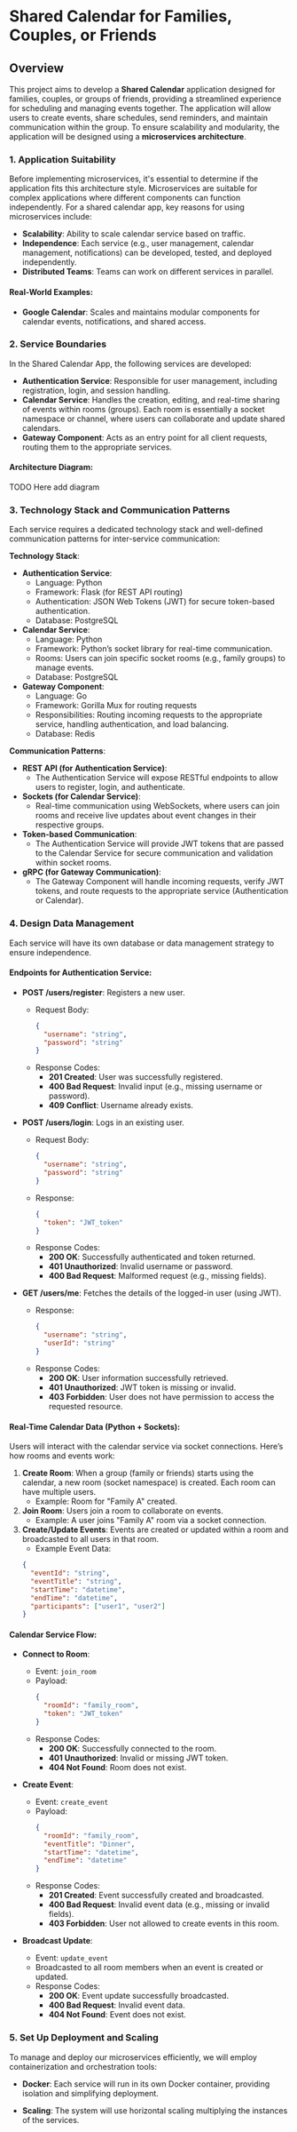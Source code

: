 # Shared Calendar for Families, Couples, or Friends

## Overview

This project aims to develop a **Shared Calendar** application designed for families, couples, or groups of friends, providing a streamlined experience for scheduling and managing events together. The application will allow users to create events, share schedules, send reminders, and maintain communication within the group. To ensure scalability and modularity, the application will be designed using a **microservices architecture**.

### 1. Application Suitability

Before implementing microservices, it's essential to determine if the application fits this architecture style. Microservices are suitable for complex applications where different components can function independently. For a shared calendar app, key reasons for using microservices include:

- **Scalability**: Ability to scale calendar service based on traffic.
- **Independence**: Each service (e.g., user management, calendar management, notifications) can be developed, tested, and deployed independently.
- **Distributed Teams**: Teams can work on different services in parallel.

#### Real-World Examples:

- **Google Calendar**: Scales and maintains modular components for calendar events, notifications, and shared access.

### 2. Service Boundaries

In the Shared Calendar App, the following services are developed:

- **Authentication Service**: Responsible for user management, including registration, login, and session handling.
- **Calendar Service**: Handles the creation, editing, and real-time sharing of events within rooms (groups). Each room is essentially a socket namespace or channel, where users can collaborate and update shared calendars.
- **Gateway Component**: Acts as an entry point for all client requests, routing them to the appropriate services.

#### Architecture Diagram:

TODO Here add diagram

### 3. Technology Stack and Communication Patterns

Each service requires a dedicated technology stack and well-defined communication patterns for inter-service communication:

**Technology Stack**:

- **Authentication Service**:
  - Language: Python
  - Framework: Flask (for REST API routing)
  - Authentication: JSON Web Tokens (JWT) for secure token-based authentication.
  - Database: PostgreSQL
- **Calendar Service**:
  - Language: Python
  - Framework: Python’s socket library for real-time communication.
  - Rooms: Users can join specific socket rooms (e.g., family groups) to manage events.
  - Database: PostgreSQL
- **Gateway Component**:
  - Language: Go
  - Framework: Gorilla Mux for routing requests
  - Responsibilities: Routing incoming requests to the appropriate service, handling authentication, and load balancing.
  - Database: Redis

**Communication Patterns**:

- **REST API (for Authentication Service)**:
  - The Authentication Service will expose RESTful endpoints to allow users to register, login, and authenticate.
- **Sockets (for Calendar Service)**:
  - Real-time communication using WebSockets, where users can join rooms and receive live updates about event changes in their respective groups.
- **Token-based Communication**:
  - The Authentication Service will provide JWT tokens that are passed to the Calendar Service for secure communication and validation within socket rooms.
- **gRPC (for Gateway Communication)**:
  - The Gateway Component will handle incoming requests, verify JWT tokens, and route requests to the appropriate service (Authentication or Calendar).

### 4. Design Data Management

Each service will have its own database or data management strategy to ensure independence.

#### Endpoints for Authentication Service:

- **POST /users/register**: Registers a new user.

  - Request Body:
    ```json
    {
      "username": "string",
      "password": "string"
    }
    ```
  - Response Codes:
    - **201 Created**: User was successfully registered.
    - **400 Bad Request**: Invalid input (e.g., missing username or password).
    - **409 Conflict**: Username already exists.

- **POST /users/login**: Logs in an existing user.

  - Request Body:
    ```json
    {
      "username": "string",
      "password": "string"
    }
    ```
  - Response:
    ```json
    {
      "token": "JWT_token"
    }
    ```
  - Response Codes:
    - **200 OK**: Successfully authenticated and token returned.
    - **401 Unauthorized**: Invalid username or password.
    - **400 Bad Request**: Malformed request (e.g., missing fields).

- **GET /users/me**: Fetches the details of the logged-in user (using JWT).
  - Response:
    ```json
    {
      "username": "string",
      "userId": "string"
    }
    ```
  - Response Codes:
    - **200 OK**: User information successfully retrieved.
    - **401 Unauthorized**: JWT token is missing or invalid.
    - **403 Forbidden**: User does not have permission to access the requested resource.

#### Real-Time Calendar Data (Python + Sockets):

Users will interact with the calendar service via socket connections. Here’s how rooms and events work:

1. **Create Room**: When a group (family or friends) starts using the calendar, a new room (socket namespace) is created. Each room can have multiple users.
   - Example: Room for "Family A" created.
2. **Join Room**: Users join a room to collaborate on events.
   - Example: A user joins "Family A" room via a socket connection.
3. **Create/Update Events**: Events are created or updated within a room and broadcasted to all users in that room.
   - Example Event Data:
   ```json
   {
     "eventId": "string",
     "eventTitle": "string",
     "startTime": "datetime",
     "endTime": "datetime",
     "participants": ["user1", "user2"]
   }
   ```

#### Calendar Service Flow:

- **Connect to Room**:

  - Event: `join_room`
  - Payload:
    ```json
    {
      "roomId": "family_room",
      "token": "JWT_token"
    }
    ```
  - Response Codes:
    - **200 OK**: Successfully connected to the room.
    - **401 Unauthorized**: Invalid or missing JWT token.
    - **404 Not Found**: Room does not exist.

- **Create Event**:

  - Event: `create_event`
  - Payload:
    ```json
    {
      "roomId": "family_room",
      "eventTitle": "Dinner",
      "startTime": "datetime",
      "endTime": "datetime"
    }
    ```
  - Response Codes:
    - **201 Created**: Event successfully created and broadcasted.
    - **400 Bad Request**: Invalid event data (e.g., missing or invalid fields).
    - **403 Forbidden**: User not allowed to create events in this room.

- **Broadcast Update**:
  - Event: `update_event`
  - Broadcasted to all room members when an event is created or updated.
  - Response Codes:
    - **200 OK**: Event update successfully broadcasted.
    - **400 Bad Request**: Invalid event data.
    - **404 Not Found**: Event does not exist.

### 5. Set Up Deployment and Scaling

To manage and deploy our microservices efficiently, we will employ containerization and orchestration tools:

- **Docker**: Each service will run in its own Docker container, providing isolation and simplifying deployment.

- **Scaling**: The system will use horizontal scaling multiplying the instances of the services.
